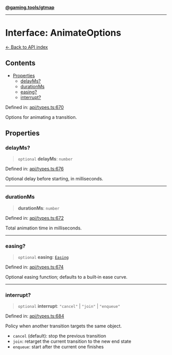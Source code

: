 [**@gaming.tools/gtmap**](README.md)

***

# Interface: AnimateOptions

[← Back to API index](./README.md)

## Contents

- [Properties](#properties)
  - [delayMs?](#delayms)
  - [durationMs](#durationms)
  - [easing?](#easing)
  - [interrupt?](#interrupt)

Defined in: [api/types.ts:670](https://github.com/gamingtools/gt-map/blob/670061005a2701ff4986e8986471b4dd55d13ca7/packages/gtmap/src/api/types.ts#L670)

Options for animating a transition.

## Properties

### delayMs?

> `optional` **delayMs**: `number`

Defined in: [api/types.ts:676](https://github.com/gamingtools/gt-map/blob/670061005a2701ff4986e8986471b4dd55d13ca7/packages/gtmap/src/api/types.ts#L676)

Optional delay before starting, in milliseconds.

***

### durationMs

> **durationMs**: `number`

Defined in: [api/types.ts:672](https://github.com/gamingtools/gt-map/blob/670061005a2701ff4986e8986471b4dd55d13ca7/packages/gtmap/src/api/types.ts#L672)

Total animation time in milliseconds.

***

### easing?

> `optional` **easing**: [`Easing`](TypeAlias.Easing.md)

Defined in: [api/types.ts:674](https://github.com/gamingtools/gt-map/blob/670061005a2701ff4986e8986471b4dd55d13ca7/packages/gtmap/src/api/types.ts#L674)

Optional easing function; defaults to a built‑in ease curve.

***

### interrupt?

> `optional` **interrupt**: `"cancel"` \| `"join"` \| `"enqueue"`

Defined in: [api/types.ts:684](https://github.com/gamingtools/gt-map/blob/670061005a2701ff4986e8986471b4dd55d13ca7/packages/gtmap/src/api/types.ts#L684)

Policy when another transition targets the same object.

- `cancel` (default): stop the previous transition
- `join`: retarget the current transition to the new end state
- `enqueue`: start after the current one finishes
